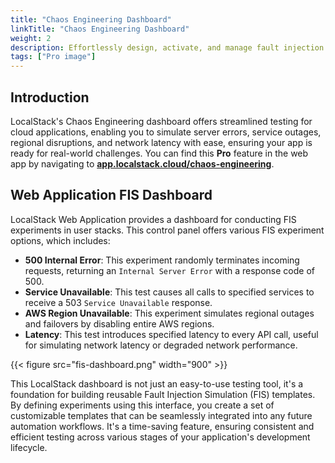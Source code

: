 ```yaml
---
title: "Chaos Engineering Dashboard"
linkTitle: "Chaos Engineering Dashboard"
weight: 2
description: Effortlessly design, activate, and manage fault injection experiments with the LocalStack user-friendly dashboard.
tags: ["Pro image"]
---
```


## Introduction

LocalStack's Chaos Engineering dashboard offers streamlined testing for cloud applications, enabling you to simulate server
errors, service outages, regional disruptions, and network latency with ease, ensuring your app is ready for real-world challenges.
You can find this **Pro** feature in the web app by navigating to [**app.localstack.cloud/chaos-engineering**](https://app.localstack.cloud/chaos-engineering).

## Web Application FIS Dashboard

LocalStack Web Application provides a dashboard for conducting FIS experiments in user stacks. This control panel offers various FIS experiment options, which includes:

- **500 Internal Error**: This experiment randomly terminates incoming requests, returning an `Internal Server Error` with a response code of 500.
- **Service Unavailable**: This test causes all calls to specified services to receive a 503 `Service Unavailable` response.
- **AWS Region Unavailable**: This experiment simulates regional outages and failovers by disabling entire AWS regions.
- **Latency**: This test introduces specified latency to every API call, useful for simulating network latency or degraded network performance.

{{< figure src="fis-dashboard.png" width="900" >}}

This LocalStack dashboard is not just an easy-to-use testing tool, it's a foundation for building reusable Fault Injection
Simulation (FIS) templates. By defining experiments using this interface, you create a set of
customizable templates that can be seamlessly integrated into any future automation workflows. It's a time-saving
feature, ensuring consistent and efficient testing across various stages of your application's development lifecycle.
